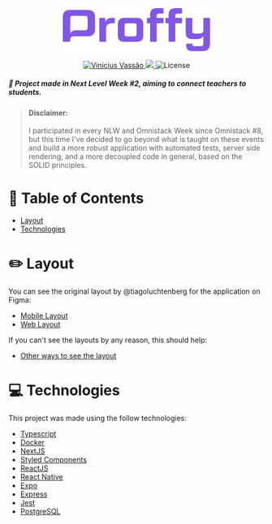<p align="center">
   <img src="./.github/logo.png" alt="Proffy" width="290"/>
</p>

<p align="center">	
<a href="https://www.linkedin.com/in/vinicius-vassao">
  <img alt="Vinicius Vassão" src="https://img.shields.io/badge/-Vinicius%20Vassão-8257E5?style=flat&logo=Linkedin&logoColor=white" />
  </a>

  <a aria-label="Completed" href="https://nextlevelweek.com/episodios/omnistack/edicao/2">
    <img src="https://img.shields.io/badge/Proffy-NLW 2.0-8257E5?logo=data:image/png;base64,iVBORw0KGgoAAAANSUhEUgAAABAAAAAQCAMAAAAoLQ9TAAAALVBMVEVHcExxWsF0XMJzXMJxWcFsUsD///9jRrzY0u6Xh9Gsn9n39fyMecy0qd2bjNJWBT0WAAAABHRSTlMA2Do606wF2QAAAGlJREFUGJVdj1cWwCAIBLEsRU3uf9xobDH8+GZwUYi8i6ucJwrxKE+7D0G9Q4vlYqtmCSjndr4CgCgzlyFgfKfKCVO0LrPKjmiqMxGXkJwNnXskqWG+1oSM+BSwD8f29YLNjvx/OQrn+g99oQSoNmt3PgAAAABJRU5ErkJggg=="></img>
  </a>
  <img alt="License" src="https://img.shields.io/badge/license-MIT-8257E5">
</p>

##### :rocket: Project made in Next Level Week #2, aiming to connect teachers to students.

> #### Disclaimer:
 > I participated in every NLW and Omnistack Week since Omnistack #8, but this time I've decided to go beyond what is taught on these events and build a more robust application with automated tests, server side rendering, and a more decoupled code in general, based on the SOLID principles.

# :pushpin: Table of Contents

* [Layout](#pencil2-layout)
* [Technologies](#computer-technologies)

# :pencil2: Layout
You can see the original layout by @tiagoluchtenberg for the application on Figma:
- [Mobile Layout](https://www.figma.com/file/e33KvgUpFdunXxJjHnK7CG/?viewer=1&node-id=)
- [Web Layout](https://www.figma.com/file/GHGS126t7WYjnPZdRKChJF/?viewer=1&node-id=)

If you can't see the layouts by any reason, this should help:
- [Other ways to see the layout](https://www.notion.so/Layout-Proffy-3d5f45f54ec54ef9b2103565b7cce4e1)

# :computer: Technologies
This project was made using the follow technologies:
- [Typescript](https://www.typescriptlang.org/)
- [Docker](https://www.docker.com/)
- [NextJS](https://nextjs.org/)
- [Styled Components](https://styled-components.com/)
- [ReactJS](https://reactjs.org/)
- [React Native](https://reactnative.dev/)
- [Expo](https://expo.io/)
- [Express](https://expressjs.com/en/api.html#express)
- [Jest](https://jestjs.io/)
- [PostgreSQL](https://www.postgresql.org/)
